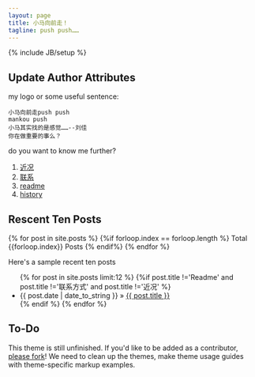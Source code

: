 ```yaml
---
layout: page
title: 小马向前走！
tagline: push push……
---
```

{% include JB/setup %}


## Update Author Attributes
my logo or some useful sentence:

    小马向前走push push
	mankou push
	小马其实找的是感觉……--刘佳
	你在做重要的事么？
    
    
   
do you want to know me further?
1. [近况](http://mankou.github.com/2013/04/05/recent)
1. [联系](http://mankou.github.com/2013/04/05/address)
1. [readme](http://mankou.github.com/2013/04/05/readme)
1. [history](http://mankou.github.com/technote/2013/03/01/github-blog-create-process-history/)
    

## Rescent Ten Posts

  {% for post in site.posts %}
	  {%if forloop.index == forloop.length %}
		  Total {{forloop.index}} Posts
	  {% endif%}
  {% endfor %}

Here's a sample recent ten posts

<ul class="posts">
  {% for post in site.posts limit:12 %}
  {%if post.title !='Readme' and post.title !='联系方式' and post.title !='近况' %}
    <li><span>{{ post.date | date_to_string }}</span> &raquo; <a href="{{ BASE_PATH }}{{ post.url }}">{{ post.title }}</a></li>
 {% endif %}
  {% endfor %}
</ul>

## To-Do

This theme is still unfinished. If you'd like to be added as a contributor, [please fork](http://github.com/plusjade/jekyll-bootstrap)!
We need to clean up the themes, make theme usage guides with theme-specific markup examples.


